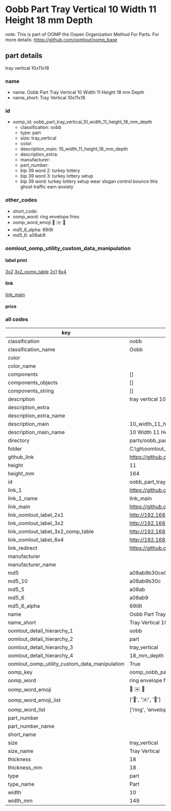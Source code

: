 # Oobb Part Tray Vertical 10 Width 11 Height 18 mm Depth  

note: This is part of OOMP the Oopen Organization Method For Parts. For more details: https://github.com/oomlout/oomp_base

##  part details
  



tray vertical 10x11x18



### name
* name: Oobb Part Tray Vertical 10 Width 11 Height 18 mm Depth
* name_short: Tray Vertical 10x11x18 
### id
* oomp_id: oobb_part_tray_vertical_10_width_11_height_18_mm_depth
  * classification: oobb
  * type: part
  * size: tray_vertical
  * color: 
  * description_main: 10_width_11_height_18_mm_depth
  * description_extra: 
  * manufacturer: 
  * part_number: 
  * bip 39 word 2: turkey lottery
  * bip 39 word 3: turkey lottery setup
  * bip 39 word: turkey lottery setup wear slogan control bounce this ghost traffic earn anxiety

### other_codes
* short_code: 
* oomp_word: ring envelope fries
* oomp_word_emoji :ring: :envelope: :fries:
* md5_6_alpha: 69i9l
* md5_6: a08ab9






### oomlout_oomp_utility_custom_data_manipulation
#### label print
[3x2](http://192.168.1.245:1112/?label=oomp%2069i9l)
[3x2_oomp_table](http://192.168.1.108:1112/?label=oomp%2069i9l)
[2x1](http://192.168.1.242:1112/?label=oomp%2069i9l)
[6x4](http://192.168.1.55:1112/?label=oomp%2069i9l)    

#### link

[link_main](https://github.com/oomlout/oomlout_oobb_version_4_generated_parts/tree/main/navigation_oomp/oobb/part/tray_vertical/10_width_11_height_18_mm_depth/part)                              

#### price







### all codes 
| key | value |  
| --- | --- |  
| classification | oobb |  
| classification_name | Oobb |  
| color |  |  
| color_name |  |  
| components | [] |  
| components_objects | [] |  
| components_string | [] |  
| description | tray vertical 10x11x18 |  
| description_extra |  |  
| description_extra_name |  |  
| description_main | 10_width_11_height_18_mm_depth |  
| description_main_name | 10 Width 11 Height 18 mm Depth |  
| directory | parts/oobb_part_tray_vertical_10_width_11_height_18_mm_depth |  
| folder | C:\gh\oomlout_oobb_version_4_generated_parts\parts\oobb_part_tray_vertical_10_width_11_height_18_mm_depth |  
| github_link | https://github.com/oomlout/oomlout_oomp_part_src/tree/main/parts/oobb_part_tray_vertical_10_width_11_height_18_mm_depth |  
| height | 11 |  
| height_mm | 164 |  
| id | oobb_part_tray_vertical_10_width_11_height_18_mm_depth |  
| link_1 | https://github.com/oomlout/oomlout_oobb_version_4_generated_parts/tree/main/navigation_oomp/oobb/part/tray_vertical/10_width_11_height_18_mm_depth/part |  
| link_1_name | link_main |  
| link_main | https://github.com/oomlout/oomlout_oobb_version_4_generated_parts/tree/main/navigation_oomp/oobb/part/tray_vertical/10_width_11_height_18_mm_depth/part |  
| link_oomlout_label_2x1 | http://192.168.1.242:1112/?label=oomp%2069i9l |  
| link_oomlout_label_3x2 | http://192.168.1.245:1112/?label=oomp%2069i9l |  
| link_oomlout_label_3x2_oomp_table | http://192.168.1.108:1112/?label=oomp%2069i9l |  
| link_oomlout_label_6x4 | http://192.168.1.55:1112/?label=oomp%2069i9l |  
| link_redirect | https://github.com/oomlout/oomlout_oobb_version_4_generated_parts/tree/main/parts/oobb_tray_vertical_10_11_18 |  
| manufacturer |  |  
| manufacturer_name |  |  
| md5 | a08ab9b30ce0c34cbde5ff8789210755 |  
| md5_10 | a08ab9b30c |  
| md5_5 | a08ab |  
| md5_6 | a08ab9 |  
| md5_6_alpha | 69i9l |  
| name | Oobb Part Tray Vertical 10 Width 11 Height 18 mm Depth |  
| name_short | Tray Vertical 10x11x18  |  
| oomlout_detail_hierarchy_1 | oobb |  
| oomlout_detail_hierarchy_2 | part |  
| oomlout_detail_hierarchy_3 | tray_vertical |  
| oomlout_detail_hierarchy_4 | 18_mm_depth |  
| oomlout_oomp_utility_custom_data_manipulation | True |  
| oomp_key | oomp_oobb_part_tray_vertical_10_width_11_height_18_mm_depth |  
| oomp_word | ring envelope fries |  
| oomp_word_emoji | :ring: :envelope: :fries: |  
| oomp_word_emoji_list | [':ring:', ':envelope:', ':fries:'] |  
| oomp_word_list | ['ring', 'envelope', 'fries'] |  
| part_number |  |  
| part_number_name |  |  
| short_name |  |  
| size | tray_vertical |  
| size_name | Tray Vertical |  
| thickness | 18 |  
| thickness_mm | 18 |  
| type | part |  
| type_name | Part |  
| width | 10 |  
| width_mm | 149 |  
